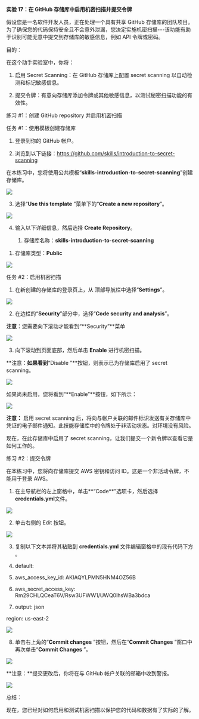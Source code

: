 **实验 17：在 GitHub 存储库中启用机密扫描并提交令牌**

假设您是一名软件开发人员，正在处理一个具有共享 GitHub
存储库的团队项目。为了确保您的代码保持安全且不会意外泄漏，您决定实施机密扫描---该功能有助于识别可能无意中提交到存储库的敏感信息，例如
API 令牌或密码。

目的：

在这个动手实验室中，你将：

1.  启用 Secret Scanning：在 GitHub 存储库上配置 secret scanning
    以自动检测和标记敏感信息。

2.  提交令牌：有意向存储库添加令牌或其他敏感信息，以测试秘密扫描功能的有效性。

练习 \#1：创建 GitHub repository 并启用机密扫描

任务 \#1：使用模板创建存储库

1.  登录到你的 GitHub 帐户。

2.  浏览到以下链接：https://github.com/skills/introduction-to-secret-scanning

在本练习中，您将使用公共模板“**skills-introduction-to-secret-scanning**”创建存储库。

![](./media/image1.jpeg)

3.  选择“**Use this template** ”菜单下的“**Create a new
    repository**”。  

![](./media/image2.jpeg)

4.  输入以下详细信息，然后选择 **Create Repository**。

    1.  存储库名称：**skills-introduction-to-secret-scanning**

<!-- -->

1.  存储库类型：**Public**

![](./media/image3.jpeg)

任务 \#2：启用机密扫描

1.  在新创建的存储库的登录页上，从 顶部导航栏中选择“**Settings**”。

![](./media/image4.jpeg)

2.  在边栏的“**Security**”部分中，选择“**Code security and analysis**”。

**注意**：您需要向下滚动才能看到“**Security”**菜单

![](./media/image5.jpeg)

3.  向下滚动到页面底部，然后单击 **Enable** 进行机密扫描。

**注意：**如果看到**“Disable ”**按钮，则表示已为存储库启用了 secret
scanning。

![](./media/image6.jpeg)

如果尚未启用，您将看到“**Enable”**按钮，如下所示：

![](./media/image7.jpeg)

**注意：** 启用 secret scanning
后，将向与帐户关联的邮件标识发送有关存储库中凭证的电子邮件通知。此技能存储库中的令牌处于非活动状态。对环境没有风险。

现在，在此存储库中启用了 secret
scanning，让我们提交一个新令牌以查看它是如何工作的。

练习 \#2：提交令牌

在本练习中，您将向存储库提交 AWS 密钥和访问
ID。这是一个非活动令牌，不能用于登录 AWS。

1.  在主导航栏的左上窗格中，单击**“Code**”选项卡，然后选择**credentials.yml**文件。

![](./media/image8.jpeg)

2.  单击右侧的 Edit 按钮。

![](./media/image9.jpeg)

3.  复制以下文本并将其粘贴到 **credentials.yml**
    文件编辑窗格中的现有代码下方 。

4.  default:

5.  aws_access_key_id: AKIAQYLPMN5HNM4OZ56B

6.  aws_secret_access_key: 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

7.  output: json

region: us-east-2

![](./media/image10.jpeg)

8.  单击右上角的“**Commit changes** ”按钮，然后在“**Commit
    Changes** ”窗口中再次单击“**Commit Changes** ”。

![](./media/image11.jpeg)

**注意：**提交更改后，你将在与 GitHub 帐户关联的邮箱中收到警报。

![](./media/image12.jpeg)

总结：

现在，您已经对如何启用和测试机密扫描以保护您的代码和数据有了实际的了解。

